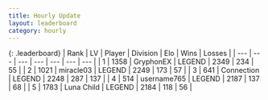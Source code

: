 ```yaml
---
title: Hourly Update
layout: leaderboard
category: hourly
---
```


{: .leaderboard}
| Rank | LV | Player | Division | Elo | Wins | Losses |
| --- | --- | --- | --- | --- | --- | --- |
| <span data-change="0">1</span> | 1358 | <span title="ID: 315148">GryphonEX</span> | LEGEND | <span data-change="0">2349</span> | <span data-change="0">234</span> | <span data-change="0">55</span> |
| <span data-change="0">2</span> | 1021 | <span title="ID: 416373">miracle03</span> | LEGEND | <span data-change="0">2249</span> | <span data-change="0">173</span> | <span data-change="0">57</span> |
| <span data-change="0">3</span> | 641 | <span title="ID: 539711">Connection</span> | LEGEND | <span data-change="7">2248</span> | <span data-change="2">287</span> | <span data-change="0">137</span> |
| <span data-change="0">4</span> | 514 | <span title="ID: 188640">username765</span> | LEGEND | <span data-change="0">2187</span> | <span data-change="0">137</span> | <span data-change="0">68</span> |
| <span data-change="0">5</span> | 1783 | <span title="ID: 164871">Luna Child</span> | LEGEND | <span data-change="0">2184</span> | <span data-change="0">118</span> | <span data-change="0">56</span> |